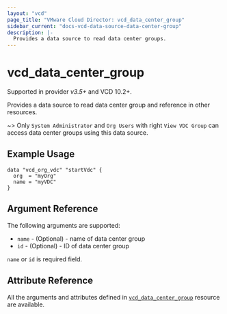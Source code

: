 ```yaml
---
layout: "vcd"
page_title: "VMware Cloud Director: vcd_data_center_group"
sidebar_current: "docs-vcd-data-source-data-center-group"
description: |-
  Provides a data source to read data center groups.
---
```


# vcd\_data\_center\_group
Supported in provider *v3.5+* and VCD 10.2+.

Provides a data source to read data center group and reference in other resources.

~> Only `System Administrator` and `Org Users` with right `View VDC Group` can access data center groups using this data source.

## Example Usage

```hcl
data "vcd_org_vdc" "startVdc" {
  org  = "myOrg"
  name = "myVDC"
}
```

## Argument Reference

The following arguments are supported:

* `name` - (Optional)  - name of data center group
* `id` - (Optional)  - ID of data center group

`name` or `id` is required field.

## Attribute Reference

All the arguments and attributes defined in
[`vcd_data_center_group`](/providers/vmware/vcd/latest/docs/resources/vcd_data_center_group) resource are available.